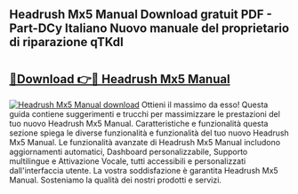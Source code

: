 ## Headrush Mx5 Manual Download gratuit PDF - Part-DCy Italiano Nuovo manuale del proprietario di riparazione qTKdI

# <h2><a href="http://dfckn5.blite.top/?on=Headrush+Mx5+Manual">🔗Download 👉🔴 Headrush Mx5 Manual</a></h2>

[![Headrush Mx5 Manual download](https://i.imgur.com/lujVjoI.png)](http://dfckn5.blite.top/?on=Headrush+Mx5+Manual)
Ottieni il massimo da esso! Questa guida contiene suggerimenti e trucchi per massimizzare le prestazioni del tuo nuovo Headrush Mx5 Manual. Caratteristiche e funzionalità questa sezione spiega le diverse funzionalità e funzionalità del tuo nuovo Headrush Mx5 Manual. Le funzionalità avanzate di Headrush Mx5 Manual includono aggiornamenti automatici, Dashboard personalizzabile, Supporto multilingue e Attivazione Vocale, tutti accessibili e personalizzati dall'interfaccia utente. La vostra soddisfazione è garantita Headrush Mx5 Manual. Sosteniamo la qualità dei nostri prodotti e servizi.
